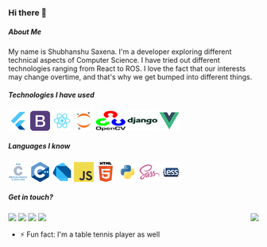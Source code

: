 ### Hi there 👋

##### About Me
My name is Shubhanshu Saxena. I'm a developer exploring different technical aspects of Computer Science. I have tried out different technologies ranging from React to ROS. I love the fact that our interests may change overtime, and that's why we get bumped into different things.

##### Technologies I have used

<img src="https://github.com/github/explore/raw/main/topics/flutter/flutter.png" width="40" height="40" /> <img src="https://github.com/github/explore/raw/main/topics/bootstrap/bootstrap.png" width="40" height="40" /> <img src="https://github.com/github/explore/raw/main/topics/react/react.png" width="40" height="40" />  <img src="https://github.com/github/explore/raw/main/topics/jupyter-notebook/jupyter-notebook.png" width="40" height="40" />  <img src="https://github.com/github/explore/raw/main/topics/opencv/opencv.png" width="60" height="40" />  <img src="https://github.com/github/explore/raw/main/topics/django/django.png" width="60" height="40" />  <img src="https://github.com/github/explore/raw/main/topics/vue/vue.png" width="40" height="40" /> 
 

##### Languages I know

<img src="https://github.com/github/explore/raw/main/topics/c/c.png" width="40" height="40" />  <img src="https://github.com/github/explore/raw/main/topics/cpp/cpp.png"
 width="40" height="40" />  <img src="https://github.com/github/explore/raw/main/topics/dart/dart.png"
 width="40" height="40" />  <img src="https://raw.githubusercontent.com/github/explore/80688e429a7d4ef2fca1e82350fe8e3517d3494d/topics/javascript/javascript.png"
 width="40" height="40" />  <img src="https://raw.githubusercontent.com/github/explore/80688e429a7d4ef2fca1e82350fe8e3517d3494d/topics/html/html.png"
 width="40" height="40" />  <img src="https://raw.githubusercontent.com/github/explore/80688e429a7d4ef2fca1e82350fe8e3517d3494d/topics/python/python.png"
 width="40" height="40" />  <img src="https://raw.githubusercontent.com/github/explore/80688e429a7d4ef2fca1e82350fe8e3517d3494d/topics/sass/sass.png"
 width="40" height="40" />  <img src="https://raw.githubusercontent.com/github/explore/80688e429a7d4ef2fca1e82350fe8e3517d3494d/topics/less/less.png" width="40" height="40" />  

##### Get in touch?
<a href="https://www.linkedin.com/in/shubhanshu-saxena/"><img src="https://img.icons8.com/color/48/000000/linkedin.png"/></a> <a href="https://github.com/shubhanshu02"><img src="https://img.icons8.com/color/48/000000/github.png"/></a>  <a href="mailto:shubhanshu486@gmail.com"><img src="https://img.icons8.com/color/48/000000/gmail.png"/></a>    <a href="https://www.instagram.com/shubhanshu_02"><img src="https://img.icons8.com/color/48/000000/instagram-new.png"/></a>
<img src="https://visitor-badge.laobi.icu/badge?page_id=shubhanshu02.shubhanshu02" align="right" />

- ⚡ Fun fact: I'm a table tennis player as well
<!--
**shubhanshu02/shubhanshu02** is a ✨ _special_ ✨ repository because its `README.md` (this file) appears on your GitHub profile.

Here are some ideas to get you started:

- 🔭 I’m currently working on ...
- 🌱 I’m currently learning ...
- 👯 I’m looking to collaborate on ...
- 🤔 I’m looking for help with ...
- 💬 Ask me about ...
- 📫 How to reach me: ...
- 😄 Pronouns: ...
- ⚡ Fun fact: ...
-->
